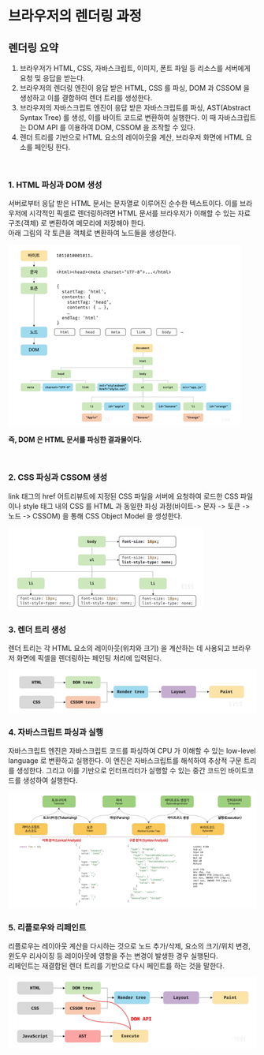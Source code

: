 # 브라우저의 렌더링 과정

## 렌더링 요약

1. 브라우저가 HTML, CSS, 자바스크립트, 이미지, 폰트 파일 등 리소스를 서버에게 요청 및 응답을 받는다.
1. 브라우저의 렌더링 엔진이 응답 받은 HTML, CSS 를 파싱, DOM 과 CSSOM 을 생성하고 이를 결합하여 렌더 트리를 생성한다.
1. 브라우저의 자바스크립트 엔진이 응답 받은 자바스크립트를 파싱, AST(Abstract Syntax Tree) 를 생성, 이를 바이트 코드로 변환하여 실행한다. 이 때 자바스크립트는 DOM API 를 이용하여 DOM, CSSOM 을 조작할 수 있다.
1. 렌더 트리를 기반으로 HTML 요소의 레이아웃을 계산, 브라우저 화면에 HTML 요소를 페인팅 한다.

<br>

### 1. HTML 파싱과 DOM 생성

서버로부터 응답 받은 HTML 문서는 문자열로 이루어진 순수한 텍스트이다. 이를 브라우저에 시각적인 픽셀로 렌더링하려면 HTML 문서를 브라우저가 이해할 수 있는 자료구조(객체) 로 변환하여 메모리에 저장해야 한다.  
아래 그림의 각 토큰을 객체로 변환하여 노드들을 생성한다.

<img src='./38_6.png'>

<strong>즉, DOM 은 HTML 문서를 파싱한 결과물이다. </strong>

<br>

### 2. CSS 파싱과 CSSOM 생성

link 태그의 href 어트리뷰트에 지정된 CSS 파일을 서버에 요청하여 로드한 CSS 파일이나 style 태그 내의 CSS 를 HTML 과 동일한 파싱 과정(바이트-> 문자 -> 토큰 -> 노드 -> CSSOM) 을 통해 CSS Object Model 을 생성한다.

<img src='./38_7.png' >

<br>

### 3. 렌더 트리 생성

렌더 트리는 각 HTML 요소의 레이아웃(위치와 크기) 을 계산하는 데 사용되고 브라우저 화면에 픽셀을 렌더링하는 페인팅 처리에 입력된다.

<img src='./38_9.png'>

<br>

### 4. 자바스크립트 파싱과 실행

자바스크립트 엔진은 자바스크립트 코드를 파싱하여 CPU 가 이해할 수 있는 low-level language 로 변환하고 실행한다. 이 엔진은 자바스크립트를 해석하여 추상적 구문 트리를 생성한다. 그리고 이를 기반으로 인터프리터가 실행할 수 있는 중간 코드인 바이트코드를 생성하여 실행한다.

<img src='./38_10.png'>

<br>

### 5. 리플로우와 리페인트

리플로우는 레이아웃 계산을 다시하는 것으로 노드 추가/삭제, 요소의 크기/위치 변경, 윈도우 리사이징 등 레이아웃에 영향을 주는 변경이 발생한 경우 실행된다.  
리페인트는 재결합된 렌더 트리를 기반으로 다시 페인트를 하는 것을 말한다.

<img src='./38_12.png'>
